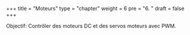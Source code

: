 +++
title = "Moteurs"
type = "chapter"
weight = 6
pre = "6. "
draft = false
+++

Objectif: Contrôler des moteurs DC et des servos moteurs avec PWM.